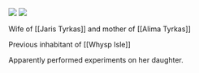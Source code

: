 ![](https://i.imgur.com/hNeynQw.jpg)
<img src="https://i.imgur.com/hNeynQw.jpg"/>

Wife of [[Jaris Tyrkas]] and mother of [[Alima Tyrkas]]

Previous inhabitant of [[Whysp Isle]]

Apparently performed experiments on her daughter. 



